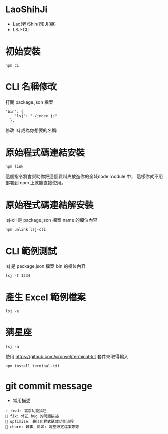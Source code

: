 # LaoShihJi
- Lao(老)Shih(司)Ji(機)
- LSJ-CLI

# 初始安裝
```bash=
npm ci
```

# CLI 名稱修改
打開 package.json 檔案
```
"bin": {
    "lsj": "./index.js"
  },
```
修改 lsj 成為你想要的名稱

# 原始程式碼連結安裝
```
npm link
```
這個指令將會幫助你把這個資料夾放進你的全域node module 中，
這樣你就不用部署到 npm 上就能直接使用。

# 原始程式碼連結解安裝
lsj-cli 是 package.json 檔案 name 的欄位內容
```
npm unlink lsj-cli
```

# CLI 範例測試
lsj 是 package.json 檔案 bin 的欄位內容
```
lsj -t 1234
```

# 產生 Excel 範例檔案
```
lsj -e
```

# 猜星座
```
lsj -a
```
使用 https://github.com/cronvel/terminal-kit 套件來取得輸入
```
npm install terminal-kit
```


# git commit message
- 常用描述
```
✨ feat: 需求功能描述
🐛 fix: 修正 bug 的問題描述
💄 optimize: 最佳化程式碼或功能流程
🔧 chore: 雜事，例如: 調整設定檔案等等 
```

